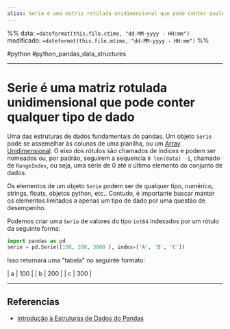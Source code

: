 ```yaml
---
alias: Serie é uma matriz rotulada unidimensional que pode conter qualquer tipo de dado 
---
```

%%
data: `=dateformat(this.file.ctime, "dd-MM-yyyy - HH:mm")`
modificado: `=dateformat(this.file.mtime, "dd-MM-yyyy - HH:mm")`
%%

#python #python_pandas_data_structures

___
# Serie é uma matriz rotulada unidimensional que pode conter qualquer tipo de dado

Uma das estruturas de dados fundamentais do pandas. Um objeto `Serie` pode se assemelhar às colunas de uma planilha, ou um [Array Unidimensional](10072023000441-array-unidimensional.md). O eixo dos rótulos são chamados de índices e podem ser nomeados ou, por padrão, seguirem a sequencia `0 len(data) -1`, chamado de `RangeIndex`, ou seja, uma série de 0 até o último elemento do conjunto de dados.

Os elementos de um objeto `Serie` podem ser de qualquer tipo, numérico, strings, floats, objetos python, etc.. Contudo, é importante buscar manter os elementos limitados a apenas um tipo de dado por uma questão de desempenho.

Podemos criar uma `Serie` de valores do tipo `int64` indexados por um rótulo da seguinte forma:

```python
import pandas as pd
serie = pd.Serie([100, 200, 3000 ], index=['A', 'B', 'C'])
```

Isso retornará uma "tabela" no seguinte formato:

| a   | 100 |
| b   | 200 |
| c   | 300 | 

---
## Referencias

- [Introdução à Estruturas de Dados do Pandas](https://pandas.pydata.org/docs/user_guide/dsintro.html)